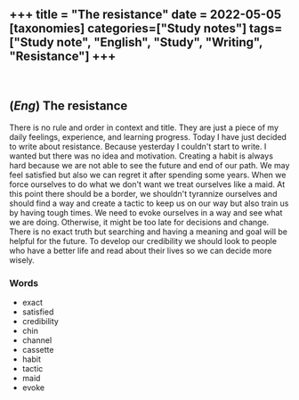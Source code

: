 +++
title = "The resistance"
date = 2022-05-05
[taxonomies]
categories=["Study notes"]
tags=["Study note", "English", "Study", "Writing", "Resistance"]
+++
---
<br>

## (*Eng*) The resistance
There is no rule and order in context and title. They are just a piece of my daily feelings, experience, and learning progress.
Today I have just decided to write about resistance. Because yesterday I couldn't start to write.
I wanted but there was no idea and motivation. Creating a habit is always hard because we are not able to see the future and end of our path.
We may feel satisfied but also we can regret it after spending some years. When we force ourselves to do what we don't want we treat ourselves like a maid.
At this point there should be a border, we shouldn't tyrannize ourselves and should find a way and create a tactic to keep us on our way but also
train us by having tough times. We need to evoke ourselves in a way and see what we are doing. Otherwise, it might be too late for decisions and change.
There is no exact truth but searching and having a meaning and goal will be helpful for the future.
To develop our credibility we should look to people who have a better life and read about their lives so we can decide more wisely.

### Words
- exact
- satisfied
- credibility
- chin
- channel
- cassette
- habit
- tactic
- maid
- evoke